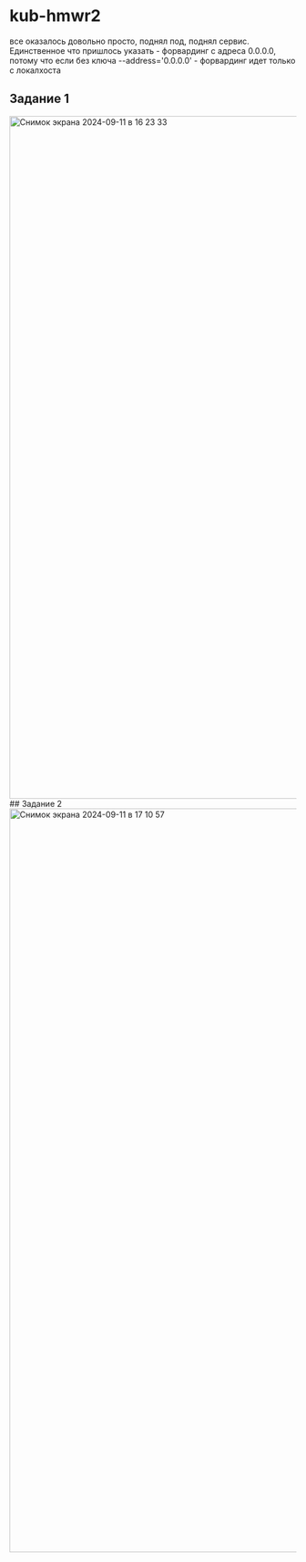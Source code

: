 # kub-hmwr2
все оказалось довольно просто, поднял под, поднял сервис. Единственное что пришлось указать  - форвардинг с адреса 0.0.0.0, потому что если без ключа --address='0.0.0.0' - форвардинг идет только с локалхоста
## Задание 1
<img width="1198" alt="Снимок экрана 2024-09-11 в 16 23 33" src="https://github.com/user-attachments/assets/7c41e649-d87c-4889-b01b-7872139570e0">
## Задание 2 
<img width="1305" alt="Снимок экрана 2024-09-11 в 17 10 57" src="https://github.com/user-attachments/assets/e3178227-4319-4bf5-8c79-7bad9b66a9cd">
